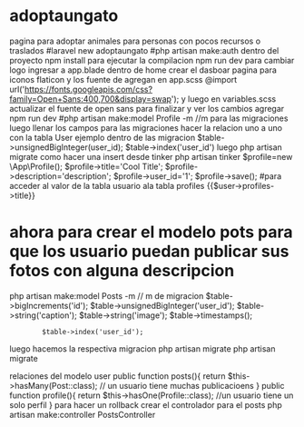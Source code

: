 # adoptaungato
pagina para adoptar animales  para personas con pocos recursos o traslados 
#laravel new adoptaungato
#php artisan make:auth
dentro del proyecto 
npm install
para ejecutar la compilacion 
npm run dev
para cambiar logo ingresar a app.blade
dentro de home  crear el dasboar 
pagina para iconos flaticon 
y  los fuente de agregan en app.scss 
@import url('https://fonts.googleapis.com/css?family=Open+Sans:400,700&display=swap');
y luego en variables.scss actualizar el fuente de open sans
para finalizar y ver los cambios agregar npm run dev
#php artisan make:model Profile -m  //m para las migraciones 
luego llenar los campos para las migraciones 
hacer la relacion  uno a uno con la tabla User 
ejemplo dentro de las migracion 
$table->unsignedBigInteger(user_id);
$table->index('user_id')
luego php artisan migrate 
como hacer una insert desde tinker
php artisan tinker
$profile=new \App\Profile();
$profile->title='Cool Title';
$profile->description='description';
$profile->user_id='1';
$profile->save();
#para acceder al valor de la tabla usuario ala tabla profiles 
{{$user->profiles->title}}
# ahora para crear el modelo pots para que los usuario puedan publicar  sus fotos con alguna descripcion 
php artisan make:model Posts -m  // m de migracion 
            $table->bigIncrements('id');
            $table->unsignedBigInteger('user_id');
            $table->string('caption'); 
            $table->string('image');
            $table->timestamps();

            $table->index('user_id');
luego hacemos la respectiva migracion 
php artisan migrate
php artisan migrate 

relaciones del modelo user 
public function posts(){
        return $this->hasMany(Post::class); // un usuario tiene muchas publicacioens 
    }
    public function profile(){
        return $this->hasOne(Profile::class); //un usuario tiene un solo perfil
    }
para hacer un rollback 
crear el controlador para el posts
php artisan make:controller PostsController
